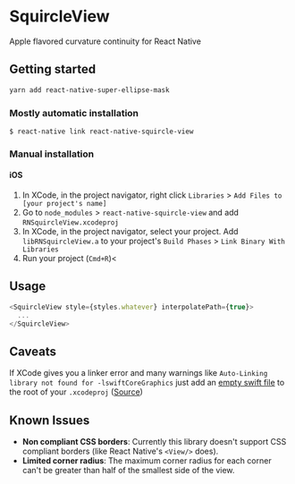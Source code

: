 # SquircleView

Apple flavored curvature continuity for React Native

## Getting started

```bash
yarn add react-native-super-ellipse-mask
```

### Mostly automatic installation

`$ react-native link react-native-squircle-view`

### Manual installation

#### iOS

1. In XCode, in the project navigator, right click `Libraries` > `Add Files to [your project's name]`
2. Go to `node_modules` > `react-native-squircle-view` and add `RNSquircleView.xcodeproj`
3. In XCode, in the project navigator, select your project. Add `libRNSquircleView.a` to your project's `Build Phases` > `Link Binary With Libraries`
4. Run your project (`Cmd+R`)<

## Usage

```javascript
<SquircleView style={styles.whatever} interpolatePath={true}>
  ...
</SquircleView>
```

## Caveats

If XCode gives you a linker error and many warnings like `Auto-Linking library not found for -lswiftCoreGraphics` just add an [empty swift file](/examples/basic/ios/basic/workaround.swift) to the root of your `.xcodeproj` ([Source](https://stackoverflow.com/questions/50096025/it-gives-errors-when-using-swift-static-library-with-objective-c-project/50495316#50495316))

## Known Issues

- **Non compliant CSS borders**: Currently this library doesn't support CSS compliant borders (like React Native's `<View/>` does).
- **Limited corner radius**: The maximum corner radius for each corner can't be greater than half of the smallest side of the view.

<!-- XCode 10 solution
cd node_modules/react-native/scripts ;and ./ios-install-third-party.sh ;and cd ../../../
cd node_modules/react-native/third-party/glog-0.3.5/ ;and ../../scripts/ios-configure-glog.sh ;and cd ../../../../
react-native start --reset-cache
-->

